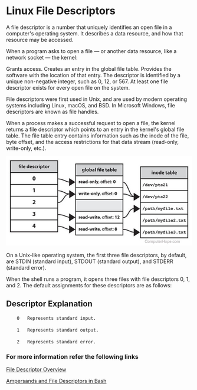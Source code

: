 # Linux File Descriptors 
A file descriptor is a number that uniquely identifies an open file in a computer's operating system. It describes a data resource, and how that resource may be accessed.

When a program asks to open a file — or another data resource, like a network socket — the kernel:

Grants access.
Creates an entry in the global file table.
Provides the software with the location of that entry.
The descriptor is identified by a unique non-negative integer, such as 0, 12, or 567. At least one file descriptor exists for every open file on the system.

File descriptors were first used in Unix, and are used by modern operating systems including Linux, macOS, and BSD. In Microsoft Windows, file descriptors are known as file handles.

When a process makes a successful request to open a file, the kernel returns a file descriptor which points to an entry in the kernel's global file table. The file table entry contains information such as the inode of the file, byte offset, and the access restrictions for that data stream (read-only, write-only, etc.).

![](Images/file-descriptor.png)

On a Unix-like operating system, the first three file descriptors, by default, are STDIN (standard input), STDOUT (standard output), and STDERR (standard error).

When the shell runs a program, it opens three files with file descriptors 0, 1, and 2. The default assignments for these descriptors are as follows:

## Descriptor Explanation

        0	Represents standard input.

        1	Represents standard output.

        2	Represents standard error.

### For more information refer the following links 

[File Descriptor Overview](https://bottomupcs.com/ch01s03.html)

[Ampersands and File Descriptors in Bash](https://www.linux.com/training-tutorials/ampersands-and-file-descriptors-bash/)